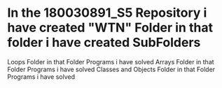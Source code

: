 # In the 180030891_S5 Repository i have created "WTN" Folder in that folder i have created SubFolders
Loops Folder in that Folder Programs i have solved 
Arrays Folder in that Folder Programs i have solved
Classes and Objects Folder in that Folder Programs i have solved
